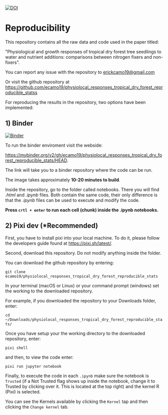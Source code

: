 [![DOI](https://sandbox.zenodo.org/badge/781384370.svg)](https://handle.stage.datacite.org/10.5072/zenodo.136797)

# Reproducibility

This repository contains all the raw data and code used in the paper titled:

"Physiological and growth responses of tropical dry forest tree seedlings 
to water and nutrient additions: comparisons between nitrogen fixers and 
non-fixers".

You can report any issue with the repository to erickcamo19@gmail.com

Or visit the github repository at https://github.com/ecamo19/physiolocal_responses_tropical_dry_forest_reproducible_statss

For reproducing the results in the repository, two options have been implemented: 

## 1) Binder

[![Binder](https://mybinder.org/badge_logo.svg)](https://mybinder.org/v2/gh/ecamo19/physiolocal_responses_tropical_dry_forest_reproducible_stats/HEAD)

To run the binder enviroment visit the webside: 

https://mybinder.org/v2/gh/ecamo19/physiolocal_responses_tropical_dry_forest_reproducible_stats/HEAD. 

The link will take you to a binder repository where the code can be run. 

The image takes approximately __10-20 minutes to build__.

Inside the repository, go to the folder called notebooks. There you will find 
_.html_ and  _.ipynb_ files. Both contain the same code, their only difference 
is that the _.ipynb_ files can be used to execute and modify the code. 

__Press `crtl + enter` to run each cell (chunk) inside the .ipynb notebooks.__

## 2) Pixi dev (*Recommended)

First, you have to install pixi into your local machine. To do it, please follow 
the developers guide found at https://pixi.sh/latest/. 

Second, download this repository. Do not modify anything inside the folder.

You can download the github repository by entering: 

`git clone ecamo19/physiolocal_responses_tropical_dry_forest_reproducible_stats`

In your terminal (macOS or Linux) or your command prompt (windows) set the 
working to the downloaded repository.

For example, if you downloaded the repository to your Downloads folder, enter:

`cd ~/Downloads/physiolocal_responses_tropical_dry_forest_reproducible_stats/`

Once you have setup your the working directory to the downloaded repository, 
enter:

`pixi shell` 

and then, to view the code enter: 

`pixi run jupyter notebook`

Finally, to execute the code in each `.ipynb` make sure the notebook is `Trusted` 
(if a Not Trusted flag shows up inside the notebook, change it to Trusted by 
clicking over it. This is located at the top right) and the kernel R (Pixi) is 
selected. 

You can see the Kernels available by clicking the `Kernel` tap and then 
clicking the `Change kernel` tab.

